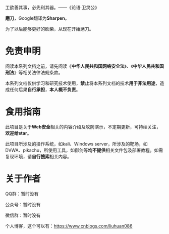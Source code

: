 工欲善其事，必先利其器。——《论语·卫灵公》

**磨刀**，Google翻译为**Sharpen**。

为了以后能够更好的砍柴，从现在开始磨刀。



# 免责申明

阅读本系列文档之前，请先阅读《**中华人民共和国网络安全法**》、《**中华人民共和国刑法**》等相关法律法规条款。

本系列文档仅供学习和研究技术使用，**禁止**将本系列文档的技术**用于非法用途**，造成任何后果**自行承担**，**本人概不负责**。



# 食用指南

此项目是关于**Web安全**相关的内容介绍及攻防演示，不定期更新，可持续关注，**欢迎给star**。

此项目所涉及的操作系统，如kali、Windows server，所涉及的靶场，如DVWA、pikachu，所使用工具，如御剑等**均不提供**相关文件包及部署教程。如需复现环境，请**自行搜索**相关内容。



# 关于作者

QQ群：暂时没有

公众号：暂时没有

微信群：暂时没有

个人博客，这个可以有：https://www.cnblogs.com/liuhuan086

